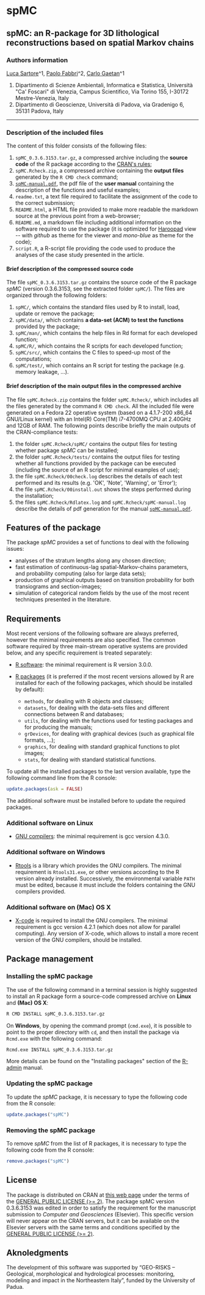 # spMC

## spMC: an R-package for 3D lithological reconstructions based on spatial Markov chains

### Authors information
[Luca Sartore](mailto://luca.sartore@unive.it)^1, [Paolo Fabbri](paolo.fabbri@unipd.it)^2, [Carlo Gaetan](mailto://gaetan@unive.it)^1

  1. Dipartimento di Scienze Ambientali, Informatica e Statistica,
     Università "Ca' Foscari" di Venezia,
     Campus Scientifico, Via Torino 155,
     I-30172 Mestre-Venezia, Italy
  2. Dipartimento di Geoscienze,
     Università di Padova,
     via Gradenigo 6,
     35131 Padova, Italy

- - -

### Description of the included files

The content of this folder consists of the following files:

  1. `spMC_0.3.6.3153.tar.gz`, a compressed archive including the **source code** of the R package according to the [CRAN's rules](https://cran.r-project.org/web/packages/policies.html);
  2. `spMC.Rcheck.zip`, a compressed archive containing the **output files** generated by the `R CMD check` command;
  3. [`spMC-manual.pdf`](./spMC-manual.pdf), the pdf file of the **user manual** containing the description of the functions and useful examples;
  4. `readme.txt`, a text file required to facilitate the assignment of the code to the correct submission;
  5. `README.html`, a HTML file provided to make more readable the markdown source at the previous point from a web-browser;
  6. `README.md`, a markdown file including additional information on the software required to use the package (it is optimized for [Haroopad](http://pad.haroopress.com/user.html) view -- with *github* as theme for the viewer and *mono-blue* as theme for the code);
  7. `script.R`, a R-script file providing the code used to produce the analyses of the case study presented in the article.

#### Brief description of the compressed source code
The file `spMC_0.3.6.3153.tar.gz` contains the source code of the R package *spMC* (version 0.3.6.3153, see the extracted folder `spMC/`). The files are organized through the following folders:

  1. `spMC/`, which contains the standard files used by R to  install, load, update or remove the package;
  2. `spMC/data/`, which contains **a data-set (ACM) to test the functions** provided by the package;
  3. `spMC/man/`, which contains the help files in Rd format for each developed function;
  4. `spMC/R/`, which contains the R scripts for each developed function;
  5. `spMC/src/`, which contains the C files to speed-up most of the computations;
  6. `spMC/test/`, which contains an R script for testing the package (e.g. memory leakage, ...).

#### Brief description of the main output files in the compressed archive
The file `spMC.Rcheck.zip` contains the folder `spMC.Rcheck/`, which includes all the files generated by the command `R CMD check`. All the included file were generated on a Fedora 22 operative system (based on a 4.1.7-200 x86_64 GNU/Linux kernel) with an Intel(R) Core(TM) i7-4700MQ CPU at 2.40GHz and 12GB of RAM. The following points describe briefly the main outputs of the CRAN-compliance tests:

  1. the folder `spMC.Rcheck/spMC/` contains the output files for testing whether package *spMC* can be installed;
  2. the folder `spMC.Rcheck/tests/` contains the output files for testing whether all functions provided by the package can be executed (including the source of an R script for minimal examples of use);
  3. the file `spMC.Rcheck/00check.log` describes the details of each test performed and its results (e.g. 'OK', 'Note', 'Warning', or 'Error');
  4. the file `spMC.Rcheck/00install.out` shows the steps performed during the installation;
  5. the files `spMC.Rcheck/Rdlatex.log` and `spMC.Rcheck/spMC-manual.log` describe the details of pdf generation for the manual [`spMC-manual.pdf`](./spMC-manual.pdf).

## Features of the package
The package *spMC* provides a set of functions to deal with the following issues:

  * analyses of the stratum lengths along any chosen direction;
  * fast estimation of continuous-lag spatial-Markov-chains parameters, and probability computing (also for large data sets);
  * production of graphical outputs based on transition probability for both transiograms and section-images;
  * simulation of categorical random fields by the use of the most recent techniques presented in the literature.

## Requirements
Most recent versions of the following software are always preferred, however the minimal requirements are also specified. The common software required by three main-stream operative systems are provided below, and any specific requirement is treated separately:

 * [R software](http://www.r-project.org/): the minimal requirement is R version 3.0.0.

 * [R packages](http://cran.r-project.org/) (it is preferred if the most recent versions allowed by R are installed for each of the following packages, which should be installed by default):
     * `methods`, for dealing with R objects and classes;
     * `datasets`, for dealing with the data-sets files and different connections between R and databases;
     * `utils`, for dealing with the functions used for testing packages and for producing the manuals;
     * `grDevices`, for dealing with graphical devices (such as graphical file formats, ...);
     * `graphics`, for dealing with standard graphical functions to plot images;
     * `stats`, for dealing with standard statistical functions.

To update all the installed packages to the last version available, type the following command line from the R console:
```R
update.packages(ask = FALSE)
```
The additional software must be installed before to update the required packages.

### Additional software on Linux

 * [GNU compilers](https://gcc.gnu.org/): the minimal requirement is gcc version 4.3.0.

### Additional software on Windows
 * [Rtools](https://cran.r-project.org/bin/windows/Rtools/) is a library which provides the GNU compilers. The minimal requirement is `Rtools31.exe`, or other versions according to the R version already installed. Successively, the environmental variable `PATH` must be edited, because it must include the folders containing the GNU compilers provided.

### Additional software on (Mac) OS X
 * [X-code](https://developer.apple.com/xcode/download/) is required to install the GNU compilers. The minimal requirement is gcc version 4.2.1 (which does not allow for parallel computing). Any version of X-code, which allows to install a more recent version of the GNU compilers, should be installed.

## Package management
### Installing the spMC package
The use of the following command in a terminal session is highly suggested to install an R package form a source-code compressed archive on **Linux** and **(Mac) OS X**:
```bash
R CMD INSTALL spMC_0.3.6.3153.tar.gz
```

On **Windows**, by opening the command prompt (`cmd.exe`), it is possible to point to the proper directory with `cd`, and then install the package via `Rcmd.exe` with the following command:

```bash
Rcmd.exe INSTALL spMC_0.3.6.3153.tar.gz
```

More details can be found on the "Installing packages" section of the [R-admin](https://cran.r-project.org/doc/manuals/R-admin.html) manual.

### Updating the spMC package
To update the *spMC* package, it is necessary to type the following code from the R console:
```R
update.packages("spMC")
```

### Removing the spMC package
To remove *spMC* from the list of R packages, it is necessary to type the following code from the R console:
```R
remove.packages("spMC")
```
## License
The package is distributed on CRAN at [this web page](https://cran.r-project.org/web/packages/spMC/index.html) under the terms of the [GENERAL PUBLIC LICENSE (>= 2)](https://cran.r-project.org/web/licenses/GPL-2). The package spMC version 0.3.6.3153 was edited in order to satisfy the requirement for the manuscript submission to *Computer and Geosciences* (Elsevier). This specific version will never appear on the CRAN servers, but it can be available on the Elsevier servers with the same terms and conditions specified by the [GENERAL PUBLIC LICENSE (>= 2)](https://cran.r-project.org/web/licenses/GPL-2).

## Aknoledgments

The development of this software was supported by “GEO-RISKS – Geological, morphological and hydrological processes: monitoring, modeling and impact in the Northeastern Italy”, funded by the University of Padua.
